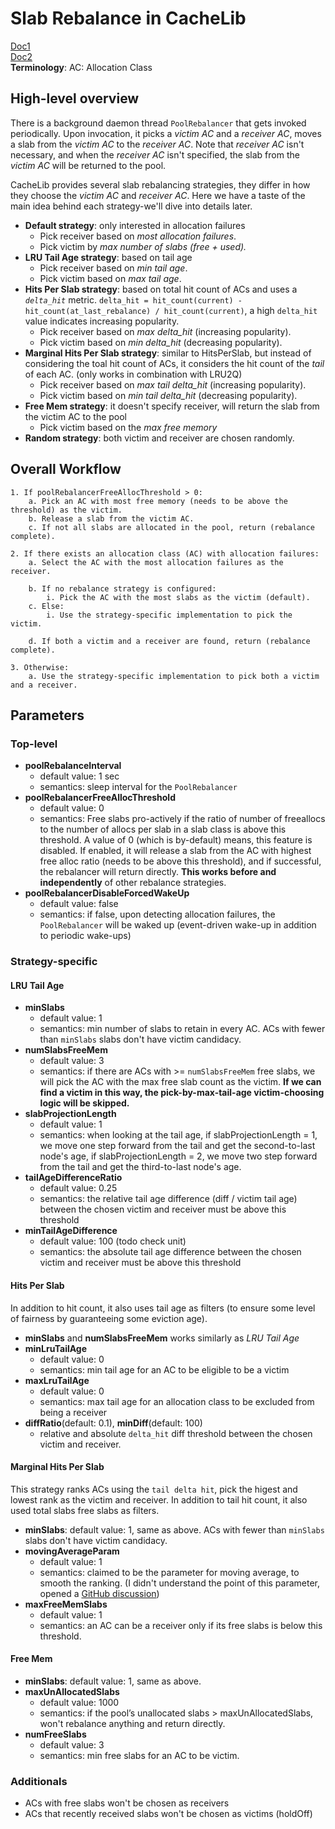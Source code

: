 # Slab Rebalance in CacheLib
[Doc1](https://cachelib.org/docs/Cache_Library_User_Guides/pool_rebalance_strategy/) </br>
[Doc2](https://cachelib.org/docs/Cache_Library_Architecture_Guide/slab_rebalancing) </br>
**Terminology**:
AC: Allocation Class

## High-level overview
There is a background daemon thread `PoolRebalancer` that gets invoked periodically. Upon invocation, it picks a *victim AC* and a *receiver AC*, moves a slab from the *victim AC* to the *receiver AC*. Note that *receiver AC* isn't necessary, and when the *receiver AC* isn't specified, 
the slab from the *victim AC* will be returned to the pool.

CacheLib provides several slab rebalancing strategies, they differ in how they choose the *victim AC* and *receiver AC*. Here we have a taste of the main idea behind each strategy-we'll dive into details later.

 - **Default strategy**: only interested in allocation failures 
	 - Pick receiver based on *most allocation failures*.
	 - Pick victim by *max number of slabs (free  +  used).*
 - **LRU Tail Age strategy**: based on tail age
	 - Pick receiver based on *min tail age*.
	 - Pick victim based on *max tail age*.
 - **Hits Per Slab strategy**: based on total hit count of ACs and uses a *`delta_hit`* metric. `delta_hit = hit_count(current) - hit_count(at_last_rebalance) / hit_count(current)`, a high `delta_hit` value indicates increasing popularity. 
	 - Pick receiver based on *max delta_hit* (increasing popularity).
	 - Pick victim based on *min delta_hit* (decreasing popularity). 
 - **Marginal Hits Per Slab strategy**: similar to HitsPerSlab, but instead of considering the toal hit count of ACs, it considers the hit count of the *tail* of each AC. (only works in combination with LRU2Q)
	 - Pick receiver based on *max tail delta_hit* (increasing popularity).
	 - Pick victim based on *min tail delta_hit* (decreasing popularity).
 - **Free Mem strategy**: it doesn't specify receiver, will return the slab from the victim AC to the pool
	 - Pick victim based on the *max free memory*
 - **Random strategy**: both victim and receiver are chosen randomly.

## Overall Workflow

    1. If poolRebalancerFreeAllocThreshold > 0:
        a. Pick an AC with most free memory (needs to be above the threshold) as the victim.
        b. Release a slab from the victim AC.
        c. If not all slabs are allocated in the pool, return (rebalance complete).
    
    2. If there exists an allocation class (AC) with allocation failures:
        a. Select the AC with the most allocation failures as the receiver.
        
        b. If no rebalance strategy is configured:
            i. Pick the AC with the most slabs as the victim (default).
        c. Else:
            i. Use the strategy-specific implementation to pick the victim.
    
        d. If both a victim and a receiver are found, return (rebalance complete).
    
    3. Otherwise:
        a. Use the strategy-specific implementation to pick both a victim and a receiver.





## Parameters
### Top-level 
- **poolRebalanceInterval**
	- default value: 1 sec
	- semantics: sleep interval for the `PoolRebalancer`
- **poolRebalancerFreeAllocThreshold** 
	- default value: 0
	- semantics: Free slabs pro-actively if the ratio of number of freeallocs to the number of allocs per slab in a slab class is above this threshold. A value of 0 (which is by-default) means, this feature is disabled. If enabled, it will release a slab from the AC with highest free alloc ratio (needs to be above this threshold), and if successful, the rebalancer will return directly.  **This works before and independently** of other rebalance strategies.
- **poolRebalancerDisableForcedWakeUp**
	- default value: false
	- semantics: if false, upon detecting allocation failures, the `PoolRebalancer` will be waked up (event-driven wake-up in addition to periodic wake-ups)

### Strategy-specific
#### LRU Tail Age
- **minSlabs**
	- default value: 1
	- semantics: min number of slabs to retain in every AC. ACs with fewer than `minSlabs` slabs don't have victim candidacy.
- **numSlabsFreeMem**
	- default value: 3
	- semantics: if there are ACs with >= `numSlabsFreeMem` free slabs, we will pick the AC with the max free slab count as the victim. **If we can find a victim in this way, the pick-by-max-tail-age victim-choosing logic will be skipped.**
- **slabProjectionLength**
	- default value: 1
	- semantics: when looking at the tail age, if slabProjectionLength = 1, we move one step forward from the tail and get the second-to-last node's age, if slabProjectionLength = 2, we move two step forward from the tail and get the third-to-last node's age.
- **tailAgeDifferenceRatio**
	- default value: 0.25
	- semantics: the relative tail age difference (diff / victim tail age) between the chosen victim and receiver must be above this threshold 
- **minTailAgeDifference**
	- default value: 100 (todo check unit)
	- semantics: the absolute tail age difference between the chosen victim and receiver must be above this threshold

#### Hits Per Slab
In addition to hit count, it also uses tail age as filters (to ensure some level of fairness by guaranteeing some eviction age).
- **minSlabs** and **numSlabsFreeMem** works similarly as *LRU Tail Age*
- **minLruTailAge**
	- default value: 0
	- semantics: min tail age for an AC to be eligible to be a victim
- **maxLruTailAge**
	- default value: 0
	- semantics: max tail age for an allocation class to be excluded from being a receiver
- **diffRatio**(default: 0.1), **minDiff**(default: 100)
	- relative and absolute `delta_hit` diff threshold between the chosen victim and receiver.

#### Marginal Hits Per Slab 
This strategy ranks ACs using the `tail delta hit`, pick the higest and lowest rank as the victim and receiver. In addition to tail hit count, it also used total slabs free slabs as filters.
- **minSlabs**: default value: 1, same as above. ACs with fewer than `minSlabs` slabs don't have victim candidacy.
- **movingAverageParam**
	- default value: 1
	- semantics: claimed to be the parameter for moving average, to smooth the ranking. (I didn't understand the point of this parameter, opened a [GitHub discussion](https://github.com/facebook/CacheLib/discussions/376))
- **maxFreeMemSlabs**
	- default value: 1
	- semantics: an AC can be a receiver only if its free slabs is below this threshold.

#### Free Mem
 - **minSlabs**: default value: 1, same as above. 
 - **maxUnAllocatedSlabs**
	 - default value: 1000
	 - semantics: if the pool’s unallocated slabs > maxUnAllocatedSlabs, won't rebalance anything and return directly.
 - **numFreeSlabs**
	 - default value: 3
	 - semantics: min free slabs for an AC to be victim.


### Additionals
- ACs with free slabs won't be chosen as receivers
- ACs that recently received slabs won't be chosen as victims (holdOff)


